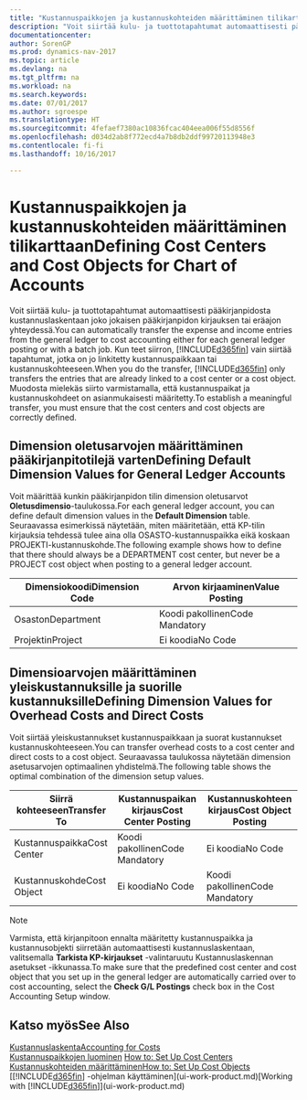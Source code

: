 ```yaml
---
title: "Kustannuspaikkojen ja kustannuskohteiden määrittäminen tilikarttaan"
description: "Voit siirtää kulu- ja tuottotapahtumat automaattisesti pääkirjanpidosta kustannuslaskentaan joko jokaisen pääkirjanpidon kirjauksen tai eräajon yhteydessä. Kun teet siirron, järjestelmä siirtää vain tapahtumat, jotka on jo linkitetty kustannuspaikkaan tai kustannuskohteeseen. Muodosta mielekäs siirto varmistamalla, että kustannuspaikat ja kustannuskohdeet on asianmukaisesti määritetty."
documentationcenter: 
author: SorenGP
ms.prod: dynamics-nav-2017
ms.topic: article
ms.devlang: na
ms.tgt_pltfrm: na
ms.workload: na
ms.search.keywords: 
ms.date: 07/01/2017
ms.author: sgroespe
ms.translationtype: HT
ms.sourcegitcommit: 4fefaef7380ac10836fcac404eea006f55d8556f
ms.openlocfilehash: d034d2ab8f772ecd4a7b8db2ddf99720113948e3
ms.contentlocale: fi-fi
ms.lasthandoff: 10/16/2017

---
```

# <a name="defining-cost-centers-and-cost-objects-for-chart-of-accounts"></a><span data-ttu-id="d4df5-105">Kustannuspaikkojen ja kustannuskohteiden määrittäminen tilikarttaan</span><span class="sxs-lookup"><span data-stu-id="d4df5-105">Defining Cost Centers and Cost Objects for Chart of Accounts</span></span>
<span data-ttu-id="d4df5-106">Voit siirtää kulu- ja tuottotapahtumat automaattisesti pääkirjanpidosta kustannuslaskentaan joko jokaisen pääkirjanpidon kirjauksen tai eräajon yhteydessä.</span><span class="sxs-lookup"><span data-stu-id="d4df5-106">You can automatically transfer the expense and income entries from the general ledger to cost accounting either for each general ledger posting or with a batch job.</span></span> <span data-ttu-id="d4df5-107">Kun teet siirron, [!INCLUDE[d365fin](includes/d365fin_md.md)] vain siirtää tapahtumat, jotka on jo linkitetty kustannuspaikkaan tai kustannuskohteeseen.</span><span class="sxs-lookup"><span data-stu-id="d4df5-107">When you do the transfer, [!INCLUDE[d365fin](includes/d365fin_md.md)] only transfers the entries that are already linked to a cost center or a cost object.</span></span> <span data-ttu-id="d4df5-108">Muodosta mielekäs siirto varmistamalla, että kustannuspaikat ja kustannuskohdeet on asianmukaisesti määritetty.</span><span class="sxs-lookup"><span data-stu-id="d4df5-108">To establish a meaningful transfer, you must ensure that the cost centers and cost objects are correctly defined.</span></span>  

## <a name="defining-default-dimension-values-for-general-ledger-accounts"></a><span data-ttu-id="d4df5-109">Dimension oletusarvojen määrittäminen pääkirjanpitotilejä varten</span><span class="sxs-lookup"><span data-stu-id="d4df5-109">Defining Default Dimension Values for General Ledger Accounts</span></span>  
<span data-ttu-id="d4df5-110">Voit määrittää kunkin pääkirjanpidon tilin dimension oletusarvot **Oletusdimensio**-taulukossa.</span><span class="sxs-lookup"><span data-stu-id="d4df5-110">For each general ledger account, you can define default dimension values in the **Default Dimension** table.</span></span> <span data-ttu-id="d4df5-111">Seuraavassa esimerkissä näytetään, miten määritetään, että KP-tilin kirjauksia tehdessä tulee aina olla OSASTO-kustannuspaikka eikä koskaan PROJEKTI-kustannuskohde.</span><span class="sxs-lookup"><span data-stu-id="d4df5-111">The following example shows how to define that there should always be a DEPARTMENT cost center, but never be a PROJECT cost object when posting to a general ledger account.</span></span>  

|<span data-ttu-id="d4df5-112">**Dimensiokoodi**</span><span class="sxs-lookup"><span data-stu-id="d4df5-112">**Dimension Code**</span></span>|<span data-ttu-id="d4df5-113">**Arvon kirjaaminen**</span><span class="sxs-lookup"><span data-stu-id="d4df5-113">**Value Posting**</span></span>|  
|------------------------------------------|-----------------------------------------|  
|<span data-ttu-id="d4df5-114">Osaston</span><span class="sxs-lookup"><span data-stu-id="d4df5-114">Department</span></span>|<span data-ttu-id="d4df5-115">Koodi pakollinen</span><span class="sxs-lookup"><span data-stu-id="d4df5-115">Code Mandatory</span></span>|  
|<span data-ttu-id="d4df5-116">Projektin</span><span class="sxs-lookup"><span data-stu-id="d4df5-116">Project</span></span>|<span data-ttu-id="d4df5-117">Ei koodia</span><span class="sxs-lookup"><span data-stu-id="d4df5-117">No Code</span></span>|  

## <a name="defining-dimension-values-for-overhead-costs-and-direct-costs"></a><span data-ttu-id="d4df5-118">Dimensioarvojen määrittäminen yleiskustannuksille ja suorille kustannuksille</span><span class="sxs-lookup"><span data-stu-id="d4df5-118">Defining Dimension Values for Overhead Costs and Direct Costs</span></span>  
 <span data-ttu-id="d4df5-119">Voit siirtää yleiskustannukset kustannuspaikkaan ja suorat kustannukset kustannuskohteeseen.</span><span class="sxs-lookup"><span data-stu-id="d4df5-119">You can transfer overhead costs to a cost center and direct costs to a cost object.</span></span> <span data-ttu-id="d4df5-120">Seuraavassa taulukossa näytetään dimension asetusarvojen optimaalinen yhdistelmä.</span><span class="sxs-lookup"><span data-stu-id="d4df5-120">The following table shows the optimal combination of the dimension setup values.</span></span>  

|<span data-ttu-id="d4df5-121">Siirrä kohteeseen</span><span class="sxs-lookup"><span data-stu-id="d4df5-121">Transfer To</span></span>|<span data-ttu-id="d4df5-122">Kustannuspaikan kirjaus</span><span class="sxs-lookup"><span data-stu-id="d4df5-122">Cost Center Posting</span></span>|<span data-ttu-id="d4df5-123">Kustannuskohteen kirjaus</span><span class="sxs-lookup"><span data-stu-id="d4df5-123">Cost Object Posting</span></span>|  
|-----------------|-------------------------|-------------------------|  
|<span data-ttu-id="d4df5-124">Kustannuspaikka</span><span class="sxs-lookup"><span data-stu-id="d4df5-124">Cost Center</span></span>|<span data-ttu-id="d4df5-125">Koodi pakollinen</span><span class="sxs-lookup"><span data-stu-id="d4df5-125">Code Mandatory</span></span>|<span data-ttu-id="d4df5-126">Ei koodia</span><span class="sxs-lookup"><span data-stu-id="d4df5-126">No Code</span></span>|  
|<span data-ttu-id="d4df5-127">Kustannuskohde</span><span class="sxs-lookup"><span data-stu-id="d4df5-127">Cost Object</span></span>|<span data-ttu-id="d4df5-128">Ei koodia</span><span class="sxs-lookup"><span data-stu-id="d4df5-128">No Code</span></span>|<span data-ttu-id="d4df5-129">Koodi pakollinen</span><span class="sxs-lookup"><span data-stu-id="d4df5-129">Code Mandatory</span></span>|  

> [!NOTE]  
>  <span data-ttu-id="d4df5-130">Varmista, että kirjanpitoon ennalta määritetty kustannuspaikka ja kustannusobjekti siirretään automaattisesti kustannuslaskentaan, valitsemalla **Tarkista KP-kirjaukset** -valintaruutu Kustannuslaskennan asetukset -ikkunassa.</span><span class="sxs-lookup"><span data-stu-id="d4df5-130">To make sure that the predefined cost center and cost object that you set up in the general ledger are automatically carried over to cost accounting, select the **Check G/L Postings** check box in the Cost Accounting Setup window.</span></span>  

## <a name="see-also"></a><span data-ttu-id="d4df5-131">Katso myös</span><span class="sxs-lookup"><span data-stu-id="d4df5-131">See Also</span></span>  
[<span data-ttu-id="d4df5-132">Kustannuslaskenta</span><span class="sxs-lookup"><span data-stu-id="d4df5-132">Accounting for Costs</span></span>](finance-manage-cost-accounting.md)  
<span data-ttu-id="d4df5-133">[Kustannuspaikkojen luominen](finance-how-to-set-up-cost-centers.md) </span><span class="sxs-lookup"><span data-stu-id="d4df5-133">[How to: Set Up Cost Centers](finance-how-to-set-up-cost-centers.md) </span></span>  
[<span data-ttu-id="d4df5-134">Kustannuskohteiden määrittäminen</span><span class="sxs-lookup"><span data-stu-id="d4df5-134">How to: Set Up Cost Objects</span></span>](finance-how-to-set-up-cost-objects.md)  
<span data-ttu-id="d4df5-135">[[!INCLUDE[d365fin](includes/d365fin_md.md)] -ohjelman käyttäminen](ui-work-product.md)</span><span class="sxs-lookup"><span data-stu-id="d4df5-135">[Working with [!INCLUDE[d365fin](includes/d365fin_md.md)]](ui-work-product.md)</span></span>

